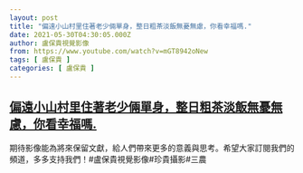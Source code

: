 ```yaml
---
layout: post
title: "偏遠小山村里住著老少倆單身，整日粗茶淡飯無憂無慮，你看幸福嗎."
date: 2021-05-30T04:30:05.000Z
author: 盧保貴視覺影像
from: https://www.youtube.com/watch?v=mGT8942oNew
tags: [ 盧保貴 ]
categories: [ 盧保貴 ]
---
```

<!--1622349005000-->
[偏遠小山村里住著老少倆單身，整日粗茶淡飯無憂無慮，你看幸福嗎.](https://www.youtube.com/watch?v=mGT8942oNew)
------

<div>
期待影像能為將來保留文獻，給人們帶來更多的意義與思考。希望大家訂閱我們的頻道，多多支持我們！#盧保貴視覺影像#珍貴攝影#三農
</div>
